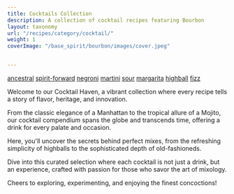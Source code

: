 ```yaml
---
title: Cocktails Collection
description: A collection of cocktail recipes featuring Bourbon
layout: taxonomy
url: "/recipes/category/cocktail/"
weight: 1
coverImage: "/base_spirit/bourbon/images/cover.jpeg"


---
```


<a href="/recipes/family/ancestral/" class="badge text-bg-info text-decoration-none">ancestral</a>
<a href="/recipes/family/spirit-forward/" class="badge text-bg-info text-decoration-none">spirit-forward</a>
<a href="/recipes/family/negroni/" class="badge text-bg-info text-decoration-none">negroni</a>
<a href="/recipes/family/martini/" class="badge text-bg-info text-decoration-none">martini</a>
<a href="/recipes/family/sour/" class="badge text-bg-info text-decoration-none">sour</a>
<a href="/recipes/family/margarita/" class="badge text-bg-info text-decoration-none">margarita</a>
<a href="/recipes/family/highball/" class="badge text-bg-info text-decoration-none">highball</a>
<a href="/recipes/family/fizz/" class="badge text-bg-info text-decoration-none">fizz</a>

Welcome to our Cocktail Haven, a vibrant collection where every recipe tells a story of flavor, heritage, and innovation. 

From the classic elegance of a Manhattan to the tropical allure of a Mojito, our cocktail compendium spans the globe and transcends time, offering a drink for every palate and occasion.

Here, you'll uncover the secrets behind perfect mixes, from the refreshing simplicity of highballs to the sophisticated depth of old-fashioneds. 

Dive into this curated selection where each cocktail is not just a drink, but an experience, crafted with passion for those who savor the art of mixology. 

Cheers to exploring, experimenting, and enjoying the finest concoctions!
